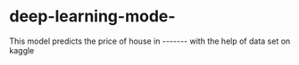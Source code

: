 # deep-learning-mode-
This model predicts the price of house in ------- with the help of data set on kaggle

